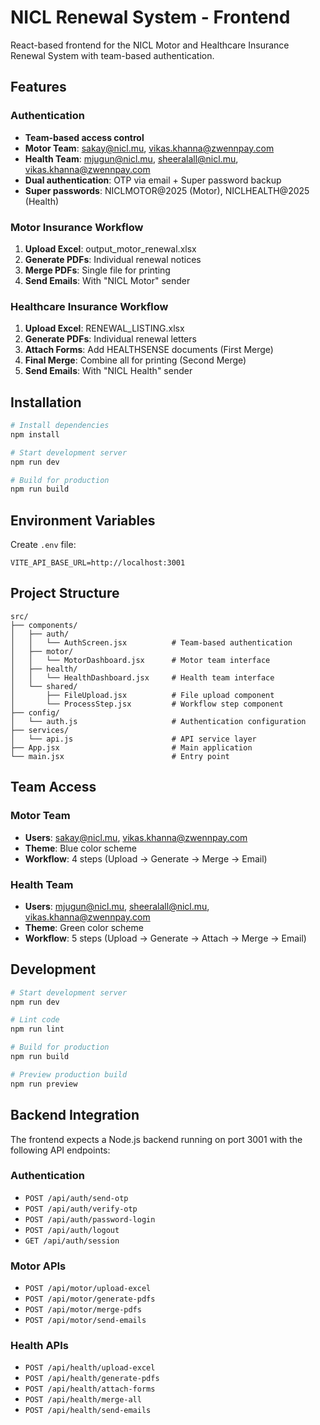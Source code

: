 # NICL Renewal System - Frontend

React-based frontend for the NICL Motor and Healthcare Insurance Renewal System with team-based authentication.

## Features

### Authentication
- **Team-based access control**
- **Motor Team**: sakay@nicl.mu, vikas.khanna@zwennpay.com
- **Health Team**: mjugun@nicl.mu, sheeralall@nicl.mu, vikas.khanna@zwennpay.com
- **Dual authentication**: OTP via email + Super password backup
- **Super passwords**: NICLMOTOR@2025 (Motor), NICLHEALTH@2025 (Health)

### Motor Insurance Workflow
1. **Upload Excel**: output_motor_renewal.xlsx
2. **Generate PDFs**: Individual renewal notices
3. **Merge PDFs**: Single file for printing
4. **Send Emails**: With "NICL Motor" sender

### Healthcare Insurance Workflow
1. **Upload Excel**: RENEWAL_LISTING.xlsx
2. **Generate PDFs**: Individual renewal letters
3. **Attach Forms**: Add HEALTHSENSE documents (First Merge)
4. **Final Merge**: Combine all for printing (Second Merge)
5. **Send Emails**: With "NICL Health" sender

## Installation

```bash
# Install dependencies
npm install

# Start development server
npm run dev

# Build for production
npm run build
```

## Environment Variables

Create `.env` file:
```
VITE_API_BASE_URL=http://localhost:3001
```

## Project Structure

```
src/
├── components/
│   ├── auth/
│   │   └── AuthScreen.jsx          # Team-based authentication
│   ├── motor/
│   │   └── MotorDashboard.jsx      # Motor team interface
│   ├── health/
│   │   └── HealthDashboard.jsx     # Health team interface
│   └── shared/
│       ├── FileUpload.jsx          # File upload component
│       └── ProcessStep.jsx         # Workflow step component
├── config/
│   └── auth.js                     # Authentication configuration
├── services/
│   └── api.js                      # API service layer
├── App.jsx                         # Main application
└── main.jsx                        # Entry point
```

## Team Access

### Motor Team
- **Users**: sakay@nicl.mu, vikas.khanna@zwennpay.com
- **Theme**: Blue color scheme
- **Workflow**: 4 steps (Upload → Generate → Merge → Email)

### Health Team  
- **Users**: mjugun@nicl.mu, sheeralall@nicl.mu, vikas.khanna@zwennpay.com
- **Theme**: Green color scheme
- **Workflow**: 5 steps (Upload → Generate → Attach → Merge → Email)

## Development

```bash
# Start development server
npm run dev

# Lint code
npm run lint

# Build for production
npm run build

# Preview production build
npm run preview
```

## Backend Integration

The frontend expects a Node.js backend running on port 3001 with the following API endpoints:

### Authentication
- `POST /api/auth/send-otp`
- `POST /api/auth/verify-otp`
- `POST /api/auth/password-login`
- `POST /api/auth/logout`
- `GET /api/auth/session`

### Motor APIs
- `POST /api/motor/upload-excel`
- `POST /api/motor/generate-pdfs`
- `POST /api/motor/merge-pdfs`
- `POST /api/motor/send-emails`

### Health APIs
- `POST /api/health/upload-excel`
- `POST /api/health/generate-pdfs`
- `POST /api/health/attach-forms`
- `POST /api/health/merge-all`
- `POST /api/health/send-emails`